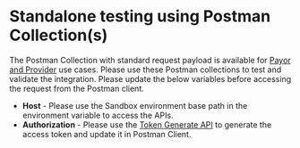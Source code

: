 # Standalone testing using Postman Collection(s)

The Postman Collection with standard request payload is available for [Payor and Provider](https://hcx-dev-team.postman.co/workspace/HCX\~81cab75d-2ee3-4dce-8614-77b388c0c2c2/collection/17596548-a3da24e1-d5f8-48b2-9301-3a71cc9d204a?action=share\&creator=18797465\&active-environment=37566599-05d609b1-fc0a-42e5-a5af-d27fed38476f) use cases. Please use these Postman collections to test and validate the integration. Please update the below variables before accessing the request from the Postman client.

* **Host** - Please use the Sandbox environment base path in the environment variable to access the APIs.
* **Authorization** - Please use the [Token Generate API](https://github.com/Swasth-Digital-Health-Foundation/hcx-platform/wiki/Onboarding-onto-HCX-Sandbox#how-to-generate-an-access-token) to generate the access token and update it in Postman Client.
